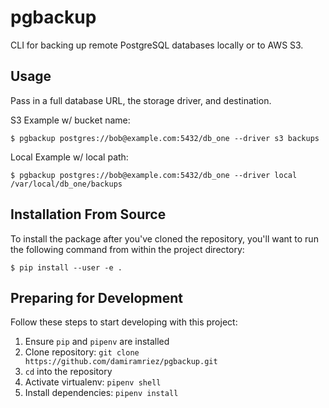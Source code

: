 pgbackup
==========
CLI for backing up remote PostgreSQL databases locally or to AWS S3.

## Usage
Pass in a full database URL, the storage driver, and destination.

S3 Example w/ bucket name:
```
$ pgbackup postgres://bob@example.com:5432/db_one --driver s3 backups
```

Local Example w/ local path:

```
$ pgbackup postgres://bob@example.com:5432/db_one --driver local /var/local/db_one/backups
```

## Installation From Source
To install the package after you've cloned the repository, you'll want to run the following command from within the project directory:
```
$ pip install --user -e .
```

## Preparing for Development
Follow these steps to start developing with this project:

1. Ensure `pip` and `pipenv` are installed
2. Clone repository: `git clone https://github.com/damiramriez/pgbackup.git`
3. `cd` into the repository
4. Activate virtualenv: `pipenv shell`
5. Install dependencies: `pipenv install`